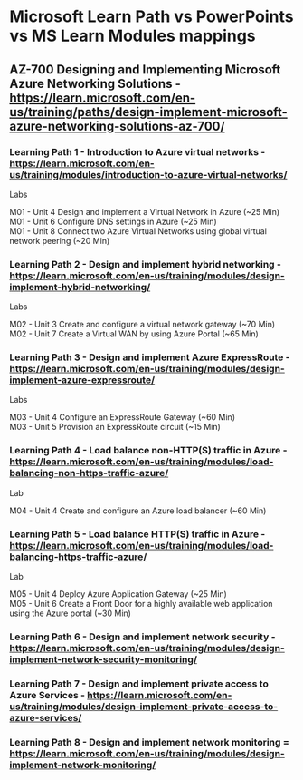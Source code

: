# Microsoft Learn Path vs PowerPoints vs MS Learn Modules mappings

## AZ-700 Designing and Implementing Microsoft Azure Networking Solutions - https://learn.microsoft.com/en-us/training/paths/design-implement-microsoft-azure-networking-solutions-az-700/

### Learning Path 1 - Introduction to Azure virtual networks - https://learn.microsoft.com/en-us/training/modules/introduction-to-azure-virtual-networks/ <br>

Labs <br>

M01 - Unit 4 Design and implement a Virtual Network in Azure (~25 Min) <br>
M01 - Unit 6 Configure DNS settings in Azure (~25 Min) <br>
M01 - Unit 8 Connect two Azure Virtual Networks using global virtual network peering (~20 Min) <br>

### Learning Path 2 - Design and implement hybrid networking - https://learn.microsoft.com/en-us/training/modules/design-implement-hybrid-networking/ <br>

Labs <BR>

M02 - Unit 3 Create and configure a virtual network gateway (~70 Min) <br>
M02 - Unit 7 Create a Virtual WAN by using Azure Portal (~65 Min) <BR>

### Learning Path 3 - Design and implement Azure ExpressRoute - https://learn.microsoft.com/en-us/training/modules/design-implement-azure-expressroute/ <br>

Labs <br>

M03 - Unit 4 Configure an ExpressRoute Gateway (~60 Min) <br>
M03 - Unit 5 Provision an ExpressRoute circuit (~15 Min) <br>

### Learning Path 4 - Load balance non-HTTP(S) traffic in Azure - https://learn.microsoft.com/en-us/training/modules/load-balancing-non-https-traffic-azure/ <br>

Lab <br>

M04 - Unit 4 Create and configure an Azure load balancer (~60 Min) <br>

### Learning Path 5 - Load balance HTTP(S) traffic in Azure - https://learn.microsoft.com/en-us/training/modules/load-balancing-https-traffic-azure/ <br>

Lab <br>

M05 - Unit 4 Deploy Azure Application Gateway (~25 Min) <br>
M05 - Unit 6 Create a Front Door for a highly available web application using the Azure portal (~30 Min) <br>

### Learning Path 6 - Design and implement network security - https://learn.microsoft.com/en-us/training/modules/design-implement-network-security-monitoring/ <br>

### Learning Path 7 - Design and implement private access to Azure Services - https://learn.microsoft.com/en-us/training/modules/design-implement-private-access-to-azure-services/ <br>

### Learning Path 8 - Design and implement network monitoring = https://learn.microsoft.com/en-us/training/modules/design-implement-network-monitoring/ <br>
